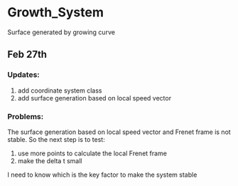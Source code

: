 # Growth_System
Surface generated by growing curve

## Feb 27th
### Updates:
1. add coordinate system class
2. add surface generation based on local speed vector

### Problems:

The surface generation based on local speed vector and Frenet frame is not stable. So the next step is to test:
1. use more points to calculate the local Frenet frame
2. make the delta t small

I need to know which is the key factor to make the system stable
